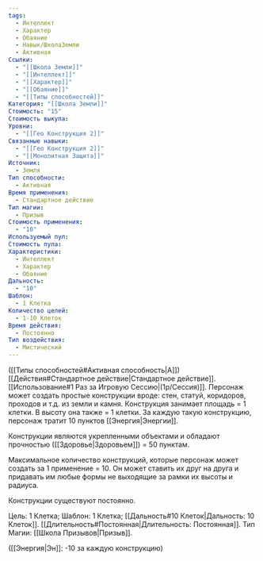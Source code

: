 ```yaml
---
tags:
  - Интеллект
  - Характер
  - Обаяние
  - Навык/ШколаЗемли
  - Активная
Ссылки:
  - "[[Школа Земли]]"
  - "[[Интеллект]]"
  - "[[Характер]]"
  - "[[Обаяние]]"
  - "[[Типы способностей]]"
Категория: "[[Школа Земли]]"
Стоимость: "15"
Стоимость выкупа: 
Уровни:
  - "[[Гео Конструкция 2]]"
Связанные навыки:
  - "[[Гео Конструкция 2]]"
  - "[[Монолитная Защита]]"
Источник:
  - Земля
Тип способности:
  - Активная
Время применения:
  - Стандартное действие
Тип магии:
  - Призыв
Стоимость применения:
  - "10"
Используемый пул: 
Стоимость пула: 
Характеристики:
  - Интеллект
  - Характер
  - Обаяние
Дальность:
  - "10"
Шаблон:
  - 1 Клетка
Количество целей:
  - 1-10 Клеток
Время действия:
  - Постоянно
Тип воздействия:
  - Мистический
---
```

([[Типы способностей#Активная способность|А]]) [[Действия#Стандартное действие|Стандартное действие]]. [[Использование#1 Раз за Игровую Сессию|(1р/Сессия)]]. Персонаж может создать простые конструкции вроде: стен, статуй, коридоров, проходов и т.д. из земли и камня. Конструкция занимает площадь = 1 клетки. В высоту она также = 1 клетки. За каждую такую конструкцию, персонаж тратит 10 пунктов [[Энергия|Энергии]]. 

Конструкции являются укрепленными объектами и обладают прочностью ([[Здоровье|Здоровьем]]) = 50 пунктам. 

Максимальное количество конструкций, которые персонаж может создать за 1 применение = 10. Он может ставить их друг на друга и придавать им любые формы не выходящие за рамки их высоты и радиуса.

Конструкции существуют постоянно. 

Цель: 1 Клетка; Шаблон: 1 Клетка; [[Дальность#10 Клеток|Дальность: 10 Клеток]]. [[Длительность#Постоянная|Длительность: Постоянная]]. Тип Магии: [[Школа Призывов|Призыв]].

([[Энергия|Эн]]: -10 за каждую конструкцию)